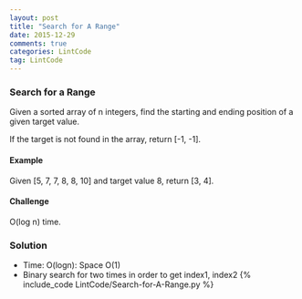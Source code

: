 ```yaml
---
layout: post
title: "Search for A Range"
date: 2015-12-29
comments: true
categories: LintCode
tag: LintCode
---
```


### Search for a Range

Given a sorted array of n integers, find the starting and ending position of a given target value.

If the target is not found in the array, return [-1, -1].

#### Example
Given [5, 7, 7, 8, 8, 10] and target value 8,
return [3, 4].

#### Challenge
O(log n) time.

<!--more-->

### Solution

* Time: O(logn): Space O(1)
* Binary search for two times in order to get index1, index2
{% include_code LintCode/Search-for-A-Range.py %}
